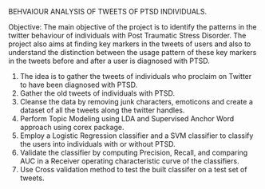 BEHVAIOUR ANALYSIS OF TWEETS OF PTSD INDIVIDUALS.

Objective: The main objective of the project is to identify the patterns in the twitter behaviour of individuals with Post Traumatic Stress Disorder. The project also aims at finding key markers in the tweets of users and also to understand the distinction between the usage pattern of these key markers in the tweets before and after a user is diagnosed with PTSD.

1. The idea is to gather the tweets of individuals who proclaim on Twitter to have been diagnosed with PTSD.
2. Gather the old tweets of individuals with PTSD. 
3. Cleanse the data by removing junk characters, emoticons and create a dataset of all the tweets along the twitter handles.
4. Perform Topic Modeling using LDA and Supervised Anchor Word approach using corex package.
5. Employ a Logistic Regression classifier and a SVM classifier to classify the users into individuals with or without PTSD.
6. Validate the classifier by computing Precision, Recall, and comparing AUC in a Receiver operating characteristic curve of the classifiers.
7. Use Cross validation method to test the built classifer on a test set of tweets.
